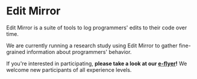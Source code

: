 # Edit Mirror

Edit Mirror is a suite of tools to log programmers' edits to their code over
time.

We are currently running a research study using Edit Mirror to gather
fine-grained information about programmers' behavior.

If you're interested in participating, **please take a look at our
[e-flyer](TODO)!**
We welcome new participants of all experience levels.

